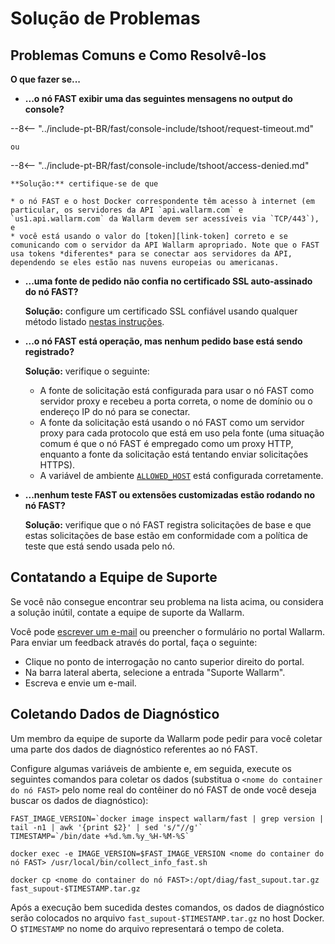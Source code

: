 [doc-allowed-host]:     operations/env-variables.md#limiting-the-number-of-requests-to-be-recorded
[doc-ssl]:              ssl/intro.md
[link-token]:           operations/internals.md#token

# Solução de Problemas

## Problemas Comuns e Como Resolvê-los

**O que fazer se...**

* **...o nó FAST exibir uma das seguintes mensagens no output do console?**

--8<-- "../include-pt-BR/fast/console-include/tshoot/request-timeout.md"
    
    ou

--8<-- "../include-pt-BR/fast/console-include/tshoot/access-denied.md"
    
    **Solução:** certifique-se de que

    * o nó FAST e o host Docker correspondente têm acesso à internet (em particular, os servidores da API `api.wallarm.com` e `us1.api.wallarm.com` da Wallarm devem ser acessíveis via `TCP/443`), e
    * você está usando o valor do [token][link-token] correto e se comunicando com o servidor da API Wallarm apropriado. Note que o FAST usa tokens *diferentes* para se conectar aos servidores da API, dependendo se eles estão nas nuvens europeias ou americanas.
    
* **...uma fonte de pedido não confia no certificado SSL auto-assinado do nó FAST?**

    **Solução:** configure um certificado SSL confiável usando qualquer método listado [nestas instruções][doc-ssl].
    
* **...o nó FAST está operação, mas nenhum pedido base está sendo registrado?**

    **Solução:** verifique o seguinte:

    * A fonte de solicitação está configurada para usar o nó FAST como servidor proxy e recebeu a porta correta, o nome de domínio ou o endereço IP do nó para se conectar.
    * A fonte da solicitação está usando o nó FAST como um servidor proxy para cada protocolo que está em uso pela fonte (uma situação comum é que o nó FAST é empregado como um proxy HTTP, enquanto a fonte da solicitação está tentando enviar solicitações HTTPS).
    * A variável de ambiente [`ALLOWED_HOST`][doc-allowed-host] está configurada corretamente.
    
* **...nenhum teste FAST ou extensões customizadas estão rodando no nó FAST?**

    **Solução:** verifique que o nó FAST registra solicitações de base e que estas solicitações de base estão em conformidade com a política de teste que está sendo usada pelo nó.

##  Contatando a Equipe de Suporte

Se você não consegue encontrar seu problema na lista acima, ou considera a solução inútil, contate a equipe de suporte da Wallarm.

Você pode [escrever um e-mail](mailto:support@wallarm.com) ou preencher o formulário no portal Wallarm. Para enviar um feedback através do portal, faça o seguinte:

* Clique no ponto de interrogação no canto superior direito do portal.
* Na barra lateral aberta, selecione a entrada "Suporte Wallarm".
* Escreva e envie um e-mail.

##  Coletando Dados de Diagnóstico

Um membro da equipe de suporte da Wallarm pode pedir para você coletar uma parte dos dados de diagnóstico referentes ao nó FAST.

Configure algumas variáveis de ambiente e, em seguida, execute os seguintes comandos para coletar os dados (substitua o `<nome do container do nó FAST>` pelo nome real do contêiner do nó FAST de onde você deseja buscar os dados de diagnóstico):

```
FAST_IMAGE_VERSION=`docker image inspect wallarm/fast | grep version | tail -n1 | awk '{print $2}' | sed 's/"//g'`
TIMESTAMP=`/bin/date +%d.%m.%y_%H-%M-%S`

docker exec -e IMAGE_VERSION=$FAST_IMAGE_VERSION <nome do container do nó FAST> /usr/local/bin/collect_info_fast.sh

docker cp <nome do container do nó FAST>:/opt/diag/fast_supout.tar.gz fast_supout-$TIMESTAMP.tar.gz
```

Após a execução bem sucedida destes comandos, os dados de diagnóstico serão colocados no arquivo `fast_supout-$TIMESTAMP.tar.gz` no host Docker. O `$TIMESTAMP` no nome do arquivo representará o tempo de coleta.
